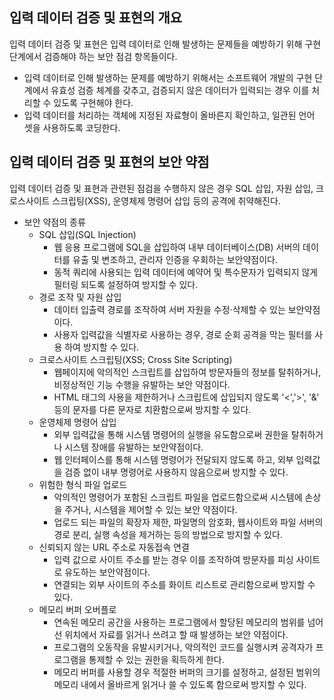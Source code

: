 ## 입력 데이터 검증 및 표현의 개요

입력 데이터 검증 및 표현은 입력 데이터로 인해 발생하는 문제들을 예방하기 위해 구현 단계에서 검증해야 하는 보안 점검 항목들이다.
- 입력 데이터로 인해 발생하는 문제를 예방하기 위해서는 소프트웨어 개발의 구현 단계에서 유효성 검증 체계를 갖추고, 검증되지 않은 데이터가 입력되는 경우 이를 처리할 수 있도록 구현해야 한다.
- 입력 데이터를 처리하는 객체에 지정된 자료형이 올바른지 확인하고, 일관된 언어 셋을 사용하도록 코딩한다.

## 입력 데이터 검증 및 표현의 보안 약점

입력 데이터 검증 및 표현과 관련된 점검을 수행하지 않은 경우 SQL 삽입, 자원 삽입, 크로스사이트 스크립팅(XSS), 운영체제 명령어 삽입 등의 공격에 취약해진다.

- 보안 약점의 종류
  - SQL 삽입(SQL Injection)
    - 웹 응용 프로그램에 SQL을 삽입하여 내부 데이터베이스(DB) 서버의 데이터를 유출 및 변조하고, 관리자 인증을 우회하는 보안약점이다.
    - 동적 쿼리에 사용되는 입력 데이터에 예약어 및 특수문자가 입력되지 않게 필터링 되도록 설정하여 방지할 수 있다.
  - 경로 조작 및 자원 삽입
    - 데이터 입출력 경로를 조작하여 서버 자원을 수정·삭제할 수 있는 보안약점이다.
    - 사용자 입력값을 식별자로 사용하는 경우, 경로 순회 공격을 막는 필터를 사용 하여 방지할 수 있다.
  - 크로스사이트 스크립팅(XSS; Cross Site Scripting)
    - 웹페이지에 악의적인 스크립트를 삽입하여 방문자들의 정보를 탈취하거나, 비정상적인 기능 수행을 유발하는 보안 약점이다.
    - HTML 태그의 사용을 제한하거나 스크립트에 삽입되지 않도록 '<','>', '&' 등의 문자를 다른 문자로 치환함으로써 방지할 수 있다.
  - 운영체제 명령어 삽입
    - 외부 입력값을 통해 시스템 명령어의 실행을 유도함으로써 권한을 탈취하거나 시스템 장애를 유발하는 보안약점이다.
    - 웹 인터페이스를 통해 시스템 명령어가 전달되지 않도록 하고, 외부 입력값을 검증 없이 내부 명령어로 사용하지 않음으로써 방지할 수 있다.
  - 위험한 형식 파일 업로드
    - 악의적인 명령어가 포함된 스크립트 파일을 업로드함으로써 시스템에 손상을 주거나, 시스템을 제어할 수 있는 보안 약점이다.
    - 업로드 되는 파일의 확장자 제한, 파일명의 암호화, 웹사이트와 파일 서버의 경로 분리, 실행 속성을 제거하는 등의 방법으로 방지할 수 있다.
  - 신뢰되지 않는 URL 주소로 자동접속 연결
    - 입력 값으로 사이트 주소를 받는 경우 이를 조작하여 방문자를 피싱 사이트로 유도하는 보안약점이다.
    - 연결되는 외부 사이트의 주소를 화이트 리스트로 관리함으로써 방지할 수 있다.
  - 메모리 버퍼 오버플로
    - 연속된 메모리 공간을 사용하는 프로그램에서 할당된 메모리의 범위를 넘어선 위치에서 자료를 읽거나 쓰려고 할 때 발생하는 보안 약점이다.
    - 프로그램의 오동작을 유발시키거나, 악의적인 코드를 실행시켜 공격자가 프로그램을 통제할 수 있는 권한을 획득하게 한다.
    - 메모리 버퍼를 사용할 경우 적절한 버퍼의 크기를 설정하고, 설정된 범위의 메모리 내에서 올바르게 읽거나 쓸 수 있도록 함으로써 방지할 수 있다.
